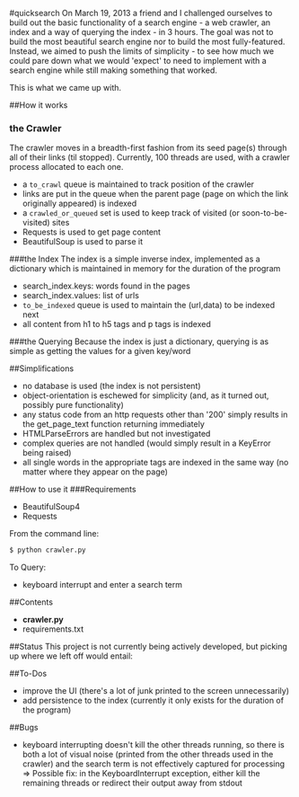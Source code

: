 #quicksearch
On March 19, 2013 a friend and I challenged ourselves to build out the basic functionality of a search engine - a web crawler, an index and a way of querying the index - in 3 hours. The goal was not to build the most beautiful search engine nor to build the most fully-featured. Instead, we aimed to push the limits of simplicity - to see how much we could pare down what we would 'expect' to need to implement with a search engine while still making something that worked. 

This is what we came up with.

##How it works
### the Crawler
The crawler moves in a breadth-first fashion from its seed page(s) through all of their links (til stopped). Currently, 100 threads are used, with a crawler process allocated to each one.
- a ```to_crawl``` queue is maintained to track position of the crawler
- links are put in the queue when the parent page (page on which the link originally appeared) is indexed
- a ```crawled_or_queued``` set is used to keep track of visited (or soon-to-be-visited) sites
- Requests is used to get page content
- BeautifulSoup is used to parse it

###the Index
The index is a simple inverse index, implemented as a dictionary which is maintained in memory for the duration of the program
- search_index.keys: words found in the pages
- search_index.values: list of urls
- ```to_be_indexed``` queue is used to maintain the (url,data) to be indexed next 
- all content from h1 to h5 tags and p tags is indexed

###the Querying
Because the index is just a dictionary, querying is as simple as getting the values for a given key/word

##Simplifications
* no database is used (the index is not persistent)
* object-orientation is eschewed for simplicity (and, as it turned out, possibly pure functionality)
* any status code from an http requests other than '200' simply results in the get_page_text function returning immediately
* HTMLParseErrors are handled but not investigated
* complex queries are not handled (would simply result in a KeyError being raised)
* all single words in the appropriate tags are indexed in the same way (no matter where they appear on the page)

##How to use it
###Requirements
* BeautifulSoup4
* Requests

From the command line:
```bash
$ python crawler.py 
```

To Query:
* keyboard interrupt and enter a search term

##Contents
* __crawler.py__
* requirements.txt

##Status
This project is not currently being actively developed, but picking up where we left off would entail:

##To-Dos
* improve the UI (there's a lot of junk printed to the screen unnecessarily)
* add persistence to the index (currently it only exists for the duration of the program)

##Bugs
* keyboard interrupting doesn't kill the other threads running, so there is both a lot of visual noise (printed from the other threads used in the crawler) and the search term is not effectively captured for processing
=> Possible fix: in the KeyboardInterrupt exception, either kill the remaining threads or redirect their output away from stdout
